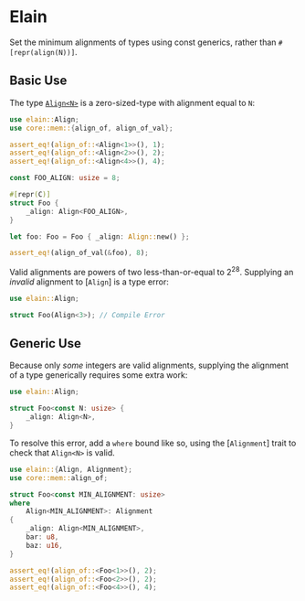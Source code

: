 # Elain

Set the minimum alignments of types using const generics, rather
than `#[repr(align(N))]`.

## Basic Use
The type [`Align<N>`](Align) is a zero-sized-type with alignment
equal to `N`:
```rust
use elain::Align;
use core::mem::{align_of, align_of_val};

assert_eq!(align_of::<Align<1>>(), 1);
assert_eq!(align_of::<Align<2>>(), 2);
assert_eq!(align_of::<Align<4>>(), 4);

const FOO_ALIGN: usize = 8;

#[repr(C)]
struct Foo {
    _align: Align<FOO_ALIGN>,
}

let foo: Foo = Foo { _align: Align::new() };

assert_eq!(align_of_val(&foo), 8);
```

Valid alignments are powers of two less-than-or-equal to 2<sup>28</sup>.
Supplying an *invalid* alignment to [`Align`] is a type error:
```rust
use elain::Align;

struct Foo(Align<3>); // Compile Error
```

## Generic Use
Because only *some* integers are valid alignments, supplying the
alignment of a type generically requires some extra work:
```rust
use elain::Align;

struct Foo<const N: usize> {
    _align: Align<N>,
}
```
To resolve this error, add a `where` bound like so, using the
[`Alignment`] trait to check that `Align<N>` is valid.

```rust
use elain::{Align, Alignment};
use core::mem::align_of;

struct Foo<const MIN_ALIGNMENT: usize>
where
    Align<MIN_ALIGNMENT>: Alignment
{
    _align: Align<MIN_ALIGNMENT>,
    bar: u8,
    baz: u16,
}

assert_eq!(align_of::<Foo<1>>(), 2);
assert_eq!(align_of::<Foo<2>>(), 2);
assert_eq!(align_of::<Foo<4>>(), 4);
``` 